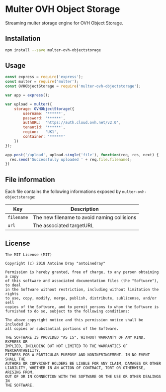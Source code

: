 # Multer OVH Object Storage

Streaming multer storage engine for OVH Object Storage.

## Installation

```sh
npm install --save multer-ovh-objectstorage
```

## Usage

```javascript
const express = require('express');
const multer = require('multer');
const OVHObjectStorage = require('multer-ovh-objectstorage');

var app = express();

var upload = multer({
    storage: OVHObjectStorage({
        username: '******',
        password: '******',
        authURL:  'https://auth.cloud.ovh.net/v2.0',
        tenantId: '******',
        region:   'UK1',
        container: '******'
    })
});

app.post('/upload', upload.single('file'), function(req, res, next) {
  res.send('Successfully uploaded ' + req.file.filename);
})
```

## File information

Each file contains the following informations exposed by `multer-ovh-objectstorage`:

| Key        | Description                                 |
|------------|---------------------------------------------|
| `filename` | The new filename to avoid naming collisions |
| `url`      | The associated targetURL                    |

## License

```
The MIT License (MIT)

Copyright (c) 2018 Antoine Dray "antoinedray"

Permission is hereby granted, free of charge, to any person obtaining a copy
of this software and associated documentation files (the "Software"), to deal
in the Software without restriction, including without limitation the rights
to use, copy, modify, merge, publish, distribute, sublicense, and/or sell
copies of the Software, and to permit persons to whom the Software is
furnished to do so, subject to the following conditions:

The above copyright notice and this permission notice shall be included in
all copies or substantial portions of the Software.

THE SOFTWARE IS PROVIDED "AS IS", WITHOUT WARRANTY OF ANY KIND, EXPRESS OR
IMPLIED, INCLUDING BUT NOT LIMITED TO THE WARRANTIES OF MERCHANTABILITY,
FITNESS FOR A PARTICULAR PURPOSE AND NONINFRINGEMENT. IN NO EVENT SHALL THE
AUTHORS OR COPYRIGHT HOLDERS BE LIABLE FOR ANY CLAIM, DAMAGES OR OTHER
LIABILITY, WHETHER IN AN ACTION OF CONTRACT, TORT OR OTHERWISE, ARISING FROM,
OUT OF OR IN CONNECTION WITH THE SOFTWARE OR THE USE OR OTHER DEALINGS IN
THE SOFTWARE.
```